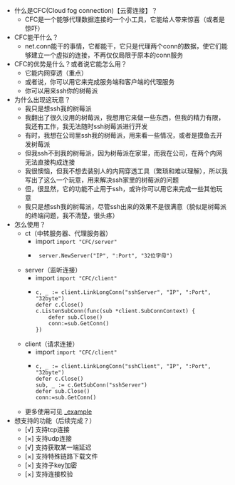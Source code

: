 - 什么是CFC(Cloud fog connection)【云雾连接】？
  - CFC是一个能够代理数据连接的一个小工具，它能给人带来惊喜（或者是惊吓）
- CFC能干什么？
  - net.conn能干的事情，它都能干，它只是代理两个conn的数据，使它们能够建立一个虚拟的连接，不再仅仅局限于原本的conn服务
- CFC的优势是什么？或者说它能怎么用？
  - 它能内网穿透（重点）
  - 或者说，你可以用它来完成服务端和客户端的代理服务
  - 你可以用来ssh你的树莓派
- 为什么出现这玩意？
  - 我只是想ssh我的树莓派
  - 我翻出了很久没用的树莓派，我想用它来做一些东西，但我的精力有限，我还有工作，我无法随时ssh树莓派进行开发
  - 有时，我想在公司里ssh我的树莓派，用来看一些情况，或者是摸鱼去开发树莓派
  - 但我ssh不到我的树莓派，因为树莓派在家里，而我在公司，在两个内网无法直接构成连接
  - 我很懊恼，但我不想去装别人的内网穿透工具（繁琐和难以理解），所以我写出了这么一个玩意，用来解决ssh家里的树莓派的问题
  - 但，很显然，它的功能不止用于ssh，或许你可以用它来完成一些其他玩意
  - 我只是想ssh我的树莓派，尽管ssh出来的效果不是很满意（貌似是树莓派的终端问题，我不清楚，很头疼）
- 怎么使用？
  - ct（中转服务器、代理服务器）
    - import `import "CFC/server"`
    - ```
       server.NewServer("IP", ":Port", "32位字母")
      ```
  - server（监听连接）
    - import `import "CFC/client"`
    - ```
      c, _ := client.LinkLongConn("sshServer", "IP", ":Port", "32byte")
      defer c.Close()
      c.ListenSubConn(func(sub *client.SubConnContext) {
          defer sub.Close()
          conn:=sub.GetConn()
      })
      ```
  - client（请求连接）
    - import `import "CFC/client"`
    - ```
      c, _ := client.LinkLongConn("sshClient", "IP", ":Port", "32byte")
      defer c.Close()
      sub, _ := c.GetSubConn("sshServer")
      defer sub.Close()
      conn:=sub.GetConn()
      ```
  - 更多使用可见 [_example](./_example)
- 想支持的功能（后续完成？）
  - [√] 支持tcp连接 
  - [×] 支持udp连接
  - [√] 支持获取某一端延迟 
  - [×] 支持特殊链路下载文件 
  - [×] 支持子key加密 
  - [×] 支持连接校验
